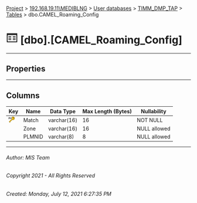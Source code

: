#### 

[Project](../../../../index.md) > [192.168.19.11\\MEDIBLNG](../../../index.md) > [User databases](../../index.md) > [TIMM_DMP_TAP](../index.md) > [Tables](Tables.md) > dbo.CAMEL_Roaming_Config

# ![Tables](../../../../Images/Table32.png) [dbo].[CAMEL_Roaming_Config]

---

## <a name="#properties"></a>Properties



---

## <a name="#columns"></a>Columns

| Key | Name | Data Type | Max Length (Bytes) | Nullability |
|---|---|---|---|---|
| [![Primary Key PK_CAMEL_Roaming_Config: Match](../../../../Images/pk.png)](#indexes) | Match | varchar(16) | 16 | NOT NULL |
|  | Zone | varchar(16) | 16 | NULL allowed |
|  | PLMNID | varchar(8) | 8 | NULL allowed |


---

###### Author:  MIS Team

###### Copyright 2021 - All Rights Reserved

###### Created: Monday, July 12, 2021 6:27:35 PM

